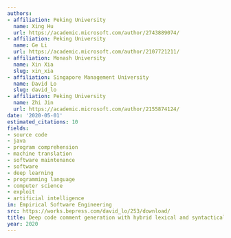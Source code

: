 ```yaml
---
authors:
- affiliation: Peking University
  name: Xing Hu
  url: https://academic.microsoft.com/author/2743889074/
- affiliation: Peking University
  name: Ge Li
  url: https://academic.microsoft.com/author/2107721211/
- affiliation: Monash University
  name: Xin Xia
  slug: xin_xia
- affiliation: Singapore Management University
  name: David Lo
  slug: david_lo
- affiliation: Peking University
  name: Zhi Jin
  url: https://academic.microsoft.com/author/2155874124/
date: '2020-05-01'
estimated_citations: 10
fields:
- source code
- java
- program comprehension
- machine translation
- software maintenance
- software
- deep learning
- programming language
- computer science
- exploit
- artificial intelligence
in: Empirical Software Engineering
src: https://works.bepress.com/david_lo/253/download/
title: Deep code comment generation with hybrid lexical and syntactical information
year: 2020
---
```

